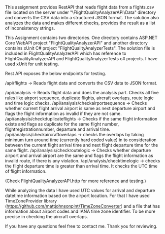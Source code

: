 This assignment provides RestAPI that reads flight data from a flights.csv file located on the server under "\FlightQualityAnalyzerAPI\Data" directory and converts the CSV data into a structured JSON format. The solution also analyzes the data and 
makes different checks, provides the result as a list of inconsistency strings.

This Assignment contains two directories. One directory contains ASP.NET Core WebAPI project "FlightQualityAnalyzerAPI" and another directory contains xUnit C# project "FlightQualityAnalyzerTests".
The solution file is included in FlightQualityAnalyzerAPI which has reference to FlightQualityAnalyzerAPI and FlightQualityAnalyzerTests c# projects. I have used xUnit for unit testing.

Rest API exposes the below endpoints for testing.

/api/flights   -> Reads flight data and converts the CSV data to JSON format. 

/api/analysis  -> Reads flight data and does the analysis part. Checks all five rules like airport sequence, duplicate flights, aircraft overlaps, route logic and time logic checks.
/api/analysis/checkairportsequence  -> Checks whether current flight arrival airport is same as next departure airport and flags the flight information as invalid if they are not same.
/api/analysis/checkduplicateflights -> Checks if the same flight information exists and flags as duplicate for the same flight number, flightregistrationnumber, departure and arrival time.
/api/analysis/checkaircraftoverlaps -> checks the overlaps by taking minimum turn around time (currently hard coded value) in to consideration between the current flight arrival time and next flight departure time for the same flight.
/api/analysis/checkroutelogic -> Checks whether departure airport and arrival airport are the same and flags the flight information as invalid route, if there is any violation.
/api/analysis/checktimelogic -> checks the flight departure time is greater than arrival time. It checks the UTC time of flight information.

(Check FlightQualityAnalyzerAPI.http for more reference and testing.)

While analyzing the data I have used UTC values for arrival and departure datetime information based on the airport location. For that I have used TimeZoneProvider library (https://github.com/mattjohnsonpint/TimeZoneConverter) and a file that 
has information about airport codes and IANA time zone identifier. To be more precise in checking the aircraft overlaps.

If you have any questions feel free to contact me. Thank you for reviewing.
